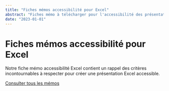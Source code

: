 ```yaml
---
title: "Fiches mémos accessibilité pour Excel"
abstract: "Fiches mémo à télécharger pour l'accessibilité des présentations Excel"
date: "2023-01-01"
---
```


# Fiches mémos accessibilité pour Excel

Notre fiche mémo accessibilité Excel contient un rappel des critères incontournables à respecter pour créer une présentation Excel accessible.

[Consulter tous les mémos](../../../articles/memo-accessibilite/#rediger-un-document-excel-accessible)
